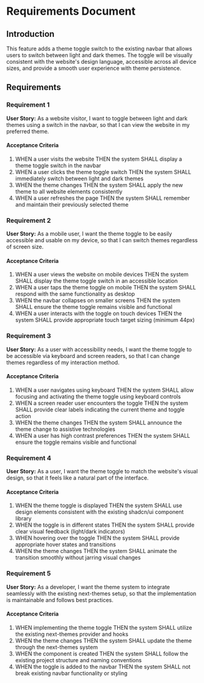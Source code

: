 # Requirements Document

## Introduction

This feature adds a theme toggle switch to the existing navbar that allows users to switch between light and dark themes. The toggle will be visually consistent with the website's design language, accessible across all device sizes, and provide a smooth user experience with theme persistence.

## Requirements

### Requirement 1

**User Story:** As a website visitor, I want to toggle between light and dark themes using a switch in the navbar, so that I can view the website in my preferred theme.

#### Acceptance Criteria

1. WHEN a user visits the website THEN the system SHALL display a theme toggle switch in the navbar
2. WHEN a user clicks the theme toggle switch THEN the system SHALL immediately switch between light and dark themes
3. WHEN the theme changes THEN the system SHALL apply the new theme to all website elements consistently
4. WHEN a user refreshes the page THEN the system SHALL remember and maintain their previously selected theme

### Requirement 2

**User Story:** As a mobile user, I want the theme toggle to be easily accessible and usable on my device, so that I can switch themes regardless of screen size.

#### Acceptance Criteria

1. WHEN a user views the website on mobile devices THEN the system SHALL display the theme toggle switch in an accessible location
2. WHEN a user taps the theme toggle on mobile THEN the system SHALL respond with the same functionality as desktop
3. WHEN the navbar collapses on smaller screens THEN the system SHALL ensure the theme toggle remains visible and functional
4. WHEN a user interacts with the toggle on touch devices THEN the system SHALL provide appropriate touch target sizing (minimum 44px)

### Requirement 3

**User Story:** As a user with accessibility needs, I want the theme toggle to be accessible via keyboard and screen readers, so that I can change themes regardless of my interaction method.

#### Acceptance Criteria

1. WHEN a user navigates using keyboard THEN the system SHALL allow focusing and activating the theme toggle using keyboard controls
2. WHEN a screen reader user encounters the toggle THEN the system SHALL provide clear labels indicating the current theme and toggle action
3. WHEN the theme changes THEN the system SHALL announce the theme change to assistive technologies
4. WHEN a user has high contrast preferences THEN the system SHALL ensure the toggle remains visible and functional

### Requirement 4

**User Story:** As a user, I want the theme toggle to match the website's visual design, so that it feels like a natural part of the interface.

#### Acceptance Criteria

1. WHEN the theme toggle is displayed THEN the system SHALL use design elements consistent with the existing shadcn/ui component library
2. WHEN the toggle is in different states THEN the system SHALL provide clear visual feedback (light/dark indicators)
3. WHEN hovering over the toggle THEN the system SHALL provide appropriate hover states and transitions
4. WHEN the theme changes THEN the system SHALL animate the transition smoothly without jarring visual changes

### Requirement 5

**User Story:** As a developer, I want the theme system to integrate seamlessly with the existing next-themes setup, so that the implementation is maintainable and follows best practices.

#### Acceptance Criteria

1. WHEN implementing the theme toggle THEN the system SHALL utilize the existing next-themes provider and hooks
2. WHEN the theme changes THEN the system SHALL update the theme through the next-themes system
3. WHEN the component is created THEN the system SHALL follow the existing project structure and naming conventions
4. WHEN the toggle is added to the navbar THEN the system SHALL not break existing navbar functionality or styling